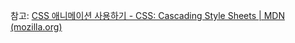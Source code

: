 

참고: [CSS 애니메이션 사용하기 - CSS: Cascading Style Sheets | MDN (mozilla.org)](https://developer.mozilla.org/ko/docs/Web/CSS/CSS_Animations/Using_CSS_animations)